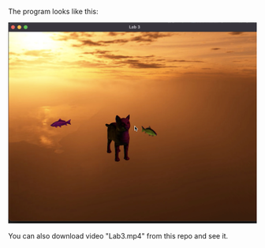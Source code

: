 The program looks like this:

![screenshot](https://github.com/alinapavlyuk/opengl_3d_scene/blob/main/Run_screenshot.png)

You can also download video "Lab3.mp4" from this repo and see it.
